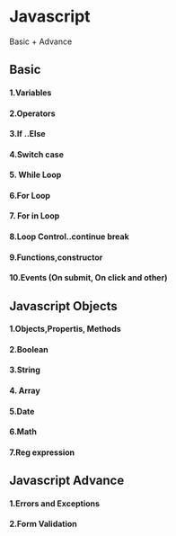 # Javascript
Basic + Advance

## Basic
#### 1.Variables
#### 2.Operators
#### 3.If ..Else
#### 4.Switch case
#### 5. While Loop
#### 6.For Loop
#### 7. For in Loop
#### 8.Loop Control..continue break
#### 9.Functions,constructor
#### 10.Events (On submit, On click and other)

## Javascript Objects
#### 1.Objects,Propertis, Methods
#### 2.Boolean
#### 3.String
#### 4. Array
#### 5.Date
#### 6.Math
#### 7.Reg expression


## Javascript Advance
#### 1.Errors and Exceptions
#### 2.Form Validation
##

